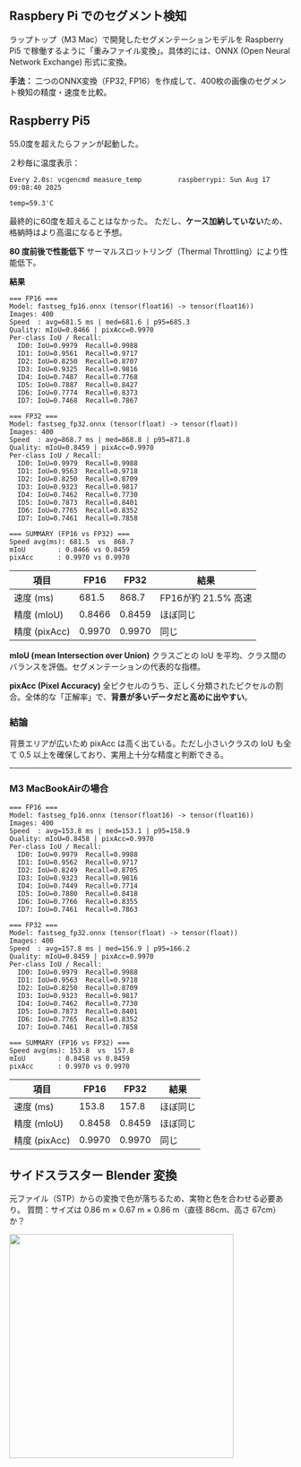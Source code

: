 
## Raspbery Pi でのセグメント検知

ラップトップ（M3 Mac）で開発したセグメンテーションモデルを Raspberry Pi5 で稼働するように「重みファイル変換」。具体的には、ONNX (Open Neural Network Exchange) 形式に変換。

**手法：**
二つのONNX変換（FP32, FP16）を作成して、400枚の画像のセグメント検知の精度・速度を比較。

## Raspberry Pi5
55.0度を超えたらファンが起動した。

２秒毎に温度表示：
```
Every 2.0s: vcgencmd measure_temp         raspberrypi: Sun Aug 17 09:08:40 2025

temp=59.3'C
```
最終的に60度を超えることはなかった。
ただし、**ケース加納していない**ため、格納時はより高温になると予想。

**80 度前後で性能低下**
サーマルスロットリング（Thermal Throttling）により性能低下。
<div style="page-break-before:always"></div>

**結果**
```
=== FP16 ===
Model: fastseg_fp16.onnx (tensor(float16) -> tensor(float16))
Images: 400
Speed  : avg=681.5 ms | med=681.6 | p95=685.3
Quality: mIoU=0.8466 | pixAcc=0.9970
Per-class IoU / Recall:
  ID0: IoU=0.9979  Recall=0.9988
  ID1: IoU=0.9561  Recall=0.9717
  ID2: IoU=0.8250  Recall=0.8707
  ID3: IoU=0.9325  Recall=0.9816
  ID4: IoU=0.7487  Recall=0.7768
  ID5: IoU=0.7887  Recall=0.8427
  ID6: IoU=0.7774  Recall=0.8373
  ID7: IoU=0.7468  Recall=0.7867

=== FP32 ===
Model: fastseg_fp32.onnx (tensor(float) -> tensor(float))
Images: 400
Speed  : avg=868.7 ms | med=868.8 | p95=871.8
Quality: mIoU=0.8459 | pixAcc=0.9970
Per-class IoU / Recall:
  ID0: IoU=0.9979  Recall=0.9988
  ID1: IoU=0.9563  Recall=0.9718
  ID2: IoU=0.8250  Recall=0.8709
  ID3: IoU=0.9323  Recall=0.9817
  ID4: IoU=0.7462  Recall=0.7730
  ID5: IoU=0.7873  Recall=0.8401
  ID6: IoU=0.7765  Recall=0.8352
  ID7: IoU=0.7461  Recall=0.7858

=== SUMMARY (FP16 vs FP32) ===
Speed avg(ms): 681.5  vs  868.7
mIoU        : 0.8466 vs 0.8459
pixAcc      : 0.9970 vs 0.9970
```

|項目|FP16|FP32|結果|
|---|---|---|---|
|速度 (ms)|681.5|868.7|FP16が約 21.5% 高速|
|精度 (mIoU)|0.8466|0.8459|ほぼ同じ|
|精度 (pixAcc)|0.9970|0.9970|同じ|

**mIoU (mean Intersection over Union)**
クラスごとの IoU を平均、クラス間のバランスを評価。セグメンテーションの代表的な指標。

**pixAcc (Pixel Accuracy)**
全ピクセルのうち、正しく分類されたピクセルの割合。全体的な「正解率」で、**背景が多いデータだと高めに出やすい**。

### 結論
背景エリアが広いため pixAcc は高く出ている。ただし小さいクラスの IoU も全て 0.5 以上を確保しており、実用上十分な精度と判断できる。

---
<div style="page-break-before:always"></div>


### M3 MacBookAirの場合
```
=== FP16 ===
Model: fastseg_fp16.onnx (tensor(float16) -> tensor(float16))
Images: 400
Speed  : avg=153.8 ms | med=153.1 | p95=158.9
Quality: mIoU=0.8458 | pixAcc=0.9970
Per-class IoU / Recall:
  ID0: IoU=0.9979  Recall=0.9988
  ID1: IoU=0.9562  Recall=0.9717
  ID2: IoU=0.8249  Recall=0.8705
  ID3: IoU=0.9323  Recall=0.9816
  ID4: IoU=0.7449  Recall=0.7714
  ID5: IoU=0.7880  Recall=0.8418
  ID6: IoU=0.7766  Recall=0.8355
  ID7: IoU=0.7461  Recall=0.7863

=== FP32 ===
Model: fastseg_fp32.onnx (tensor(float) -> tensor(float))
Images: 400
Speed  : avg=157.8 ms | med=156.9 | p95=166.2
Quality: mIoU=0.8459 | pixAcc=0.9970
Per-class IoU / Recall:
  ID0: IoU=0.9979  Recall=0.9988
  ID1: IoU=0.9563  Recall=0.9718
  ID2: IoU=0.8250  Recall=0.8709
  ID3: IoU=0.9323  Recall=0.9817
  ID4: IoU=0.7462  Recall=0.7730
  ID5: IoU=0.7873  Recall=0.8401
  ID6: IoU=0.7765  Recall=0.8352
  ID7: IoU=0.7461  Recall=0.7858

=== SUMMARY (FP16 vs FP32) ===
Speed avg(ms): 153.8  vs  157.8
mIoU        : 0.8458 vs 0.8459
pixAcc      : 0.9970 vs 0.9970
```

|項目|FP16|FP32|結果|
|---|---|---|---|
|速度 (ms)|153.8|157.8|ほぼ同じ|
|精度 (mIoU)|0.8458|0.8459|ほぼ同じ|
|精度 (pixAcc)|0.9970|0.9970|同じ|


<div style="page-break-before:always"></div>

## サイドスラスター Blender 変換

元ファイル（STP）からの変換で色が落ちるため、実物と色を合わせる必要あり。
質問：サイズは 0.86 m × 0.67 m × 0.86 m（直径 86cm、高さ 67cm）か？

<img src='./images/obj.png' width=400>
